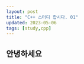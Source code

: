 ```yaml
---
layout: post
title: "C++ 스터디 합시다. 01"
updated: 2023-05-06
tags: [study,cpp]
---
```


## 안녕하세요